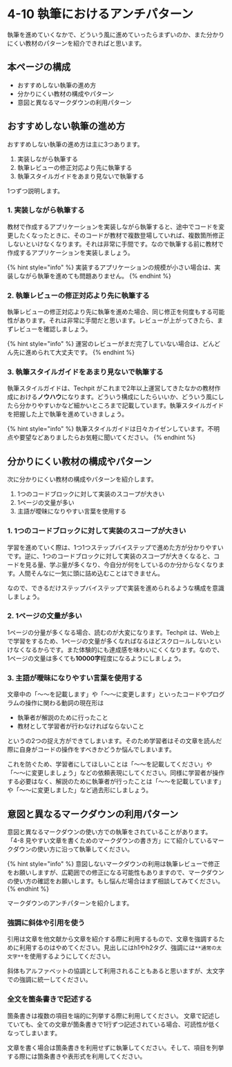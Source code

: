 # 4-10 執筆におけるアンチパターン

執筆を進めていくなかで、どういう風に進めていったらまずいのか、また分かりにくい教材のパターンを紹介できればと思います。

## 本ページの構成

* おすすめしない執筆の進め方
* 分かりにくい教材の構成やパターン
* 意図と異なるマークダウンの利用パターン



## おすすめしない執筆の進め方

おすすめしない執筆の進め方は主に3つあります。

1. 実装しながら執筆する
2. 執筆レビューの修正対応より先に執筆する
3. 執筆スタイルガイドをあまり見ないで執筆する

1つずつ説明します。



### 1. 実装しながら執筆する

教材で作成するアプリケーションを実装しながら執筆すると、途中でコードを変更したくなったときに、そのコードが教材で複数登場していれば、複数箇所修正しないといけなくなります。それは非常に手間です。なので執筆する前に教材で作成するアプリケーションを実装しましょう。

{% hint style="info" %}
実装するアプリケーションの規模が小さい場合は、実装しながら執筆を進めても問題ありません。
{% endhint %}



### 2. 執筆レビューの修正対応より先に執筆する

執筆レビューの修正対応より先に執筆を進めた場合、同じ修正を何度もする可能性があります。それは非常に手間だと思います。レビューが上がってきたら、まずレビューを確認しましょう。

{% hint style="info" %}
運営のレビューがまだ完了していない場合は、どんどん先に進められて大丈夫です。
{% endhint %}



### 3. 執筆スタイルガイドをあまり見ないで執筆する

執筆スタイルガイドは、Techpit がこれまで2年以上運営してきたなかの教材作成における**ノウハウ**になります。どういう構成にしたらいいか、どういう風にしたら分かりやすいかなど細かいところまで記載しています。執筆スタイルガイドを把握した上で執筆を進めていきましょう。

{% hint style="info" %}
執筆スタイルガイドは日々カイゼンしています。不明点や要望などありましたらお気軽に聞いてください。
{% endhint %}



## 分かりにくい教材の構成やパターン

次に分かりにくい教材の構成やパターンを紹介します。

1. 1つのコードブロックに対して実装のスコープが大きい
2. 1ページの文量が多い
3. 主語が曖昧になりやすい言葉を使用する


### 1. 1つのコードブロックに対して実装のスコープが大きい

学習を進めていく際は、1つ1つステップバイステップで進めた方が分かりやすいです。逆に、1つのコードブロックに対して実装のスコープが大きくなると、コードを見る量、学ぶ量が多くなり、今自分が何をしているのか分からなくなります。人間そんなに一気に頭に詰め込むことはできません。

なので、できるだけステップバイステップで実装を進められるような構成を意識しましょう。

### 2. 1ページの文量が多い

1ページの分量が多くなる場合、読むのが大変になります。Techpit は、Web上で学習をするため、1ページの文量が多くなればなるほどスクロールしないといけなくなるからです。また体験的にも達成感を味わいにくくなります。なので、1ページの文量は多くても**10000字**程度になるようにしましょう。

### 3. 主語が曖昧になりやすい言葉を使用する

文章中の「〜〜を記載します」や「〜〜に変更します」といったコードやプログラムの操作に関わる動詞の現在形は
- 執筆者が解説のために行ったこと
- 教材として学習者が行わなければならないこと

というの2つの捉え方ができてしまいます。そのため学習者はその文章を読んだ際に自身がコードの操作をすべきかどうか悩んでしまいます。

これを防ぐため、学習者にしてほしいことは「〜〜を記載してください」や「〜〜に変更しましょう」などの依頼表現にしてください。同様に学習者が操作する必要はなく、解説のために執筆者が行ったことは「〜〜を記載しています」や「〜〜に変更しました」など過去形にしましょう。

## 意図と異なるマークダウンの利用パターン
意図と異なるマークダウンの使い方での執筆をされていることがあります。
「4-8 見やすい文章を書くためのマークダウンの書き方」にて紹介しているマークダウンの使い方に沿って執筆してください。

{% hint style="info" %}
意図しないマークダウンの利用は執筆レビューで修正をお願いしますが、広範囲での修正になる可能性もありますので、マークダウンの使い方の確認をお願いします。もし悩んだ場合はまず相談してみてください。
{% endhint %}

マークダウンのアンチパターンを紹介します。

### 強調に斜体や引用を使う

引用は文章を他文献から文章を紹介する際に利用するもので、文章を強調するために利用するのはやめてください。見出しにはh1やh2タグ、強調には`**通常の太文字**`を使用するようにしてください。

斜体もアルファベットの協調として利用されることもあると思いますが、太文字での強調に統一してください。

### 全文を箇条書きで記述する

箇条書きは複数の項目を端的に列挙する際に利用してください。
文章で記述していても、全ての文章が箇条書きで1行ずつ記述されている場合、可読性が低くなってしまいます。

文章を書く場合は箇条書きを利用せずに執筆してください。そして、項目を列挙する際には箇条書きや表形式を利用してください。